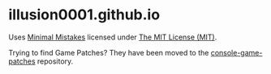 # illusion0001.github.io

Uses [Minimal Mistakes](https://github.com/mmistakes/minimal-mistakes) licensed under [The MIT License (MIT)](/LICENSE).

Trying to find Game Patches? They have been moved to the [console-game-patches](https://github.com/illusion0001/console-game-patches) repository.
